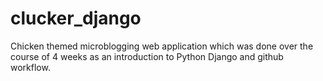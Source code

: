 # clucker_django
Chicken themed microblogging web application which was done over the course of 4 weeks as an introduction to Python Django and github workflow.

